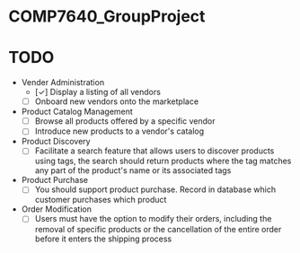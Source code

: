 # COMP7640_GroupProject
 
# TODO

- Vender Administration
    - [✓] Display a listing of all vendors
    - [ ] Onboard new vendors onto the marketplace
- Product Catalog Management
    - [ ] Browse all products offered by a specific vendor
    - [ ] Introduce new products to a vendor's catalog
- Product Discovery
    - [ ] Facilitate a search feature that allows users to discover products using tags,
    the search should return products where the tag matches any part of the product's name or its associated tags
- Product Purchase
    - [ ] You should support product purchase. Record in database which customer purchases which product
- Order Modification
    - [ ] Users must have the option to modify their orders, including the removal of specific products or the cancellation of the entire order before it enters the shipping process